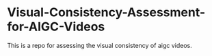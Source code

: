 # Visual-Consistency-Assessment-for-AIGC-Videos
This is a repo for assessing the visual consistency of aigc videos.
